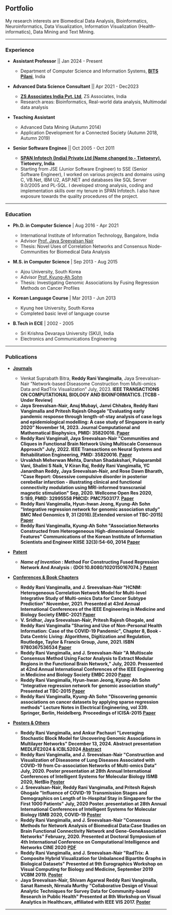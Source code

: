 ## Portfolio
My research interests are Biomedical Data Analysis, Bioinformatics, Neuroinformatics, Data Visualization, Information
Visualization (Health-informatics), Data Mining and Text Mining.

---
 
### Experience
- <b>Assistant Professor</b> || Jan 2024 - Present
  -  Department of Computer Science and Information Systems, <b>[BITS Pilani](https://academic.bits-pilani.ac.in/)</b>, India

- <b>Advanced Data Science Consultant</b> || Apr 2021 - Dec2023
  - <b>[ZS Associates India Pvt. Ltd](https://www.zs.com/)</b>, ZS Associates, India
  - Research areas: Bioinformatics, Real-world data analysis, Multimodal data analysis

- <b>Teaching Assistant</b>  
  - Advanced Data Mining (Autumn 2014)
  - Application Development for a Connected Society (Autumn 2018, Autumn 2019)

- <b>Senior Software Enginee</b> || Oct 2005 - Oct 2011
  - <b>[SPAN Infotech (India) Private Ltd (Name changed to - Tietoevry)](https://www.evry.com/in/), Tietoevry, India </b>
  - Starting from JSE (Junior Software Engineer) to SSE (Senior Software Engineer), I worked on various projects and domains using C, VB.Net, IBM U2, ASP.NET and databases like SQL Server 9.0/2005 and PL-SQL. I developed strong analysis, coding and implementation skills over my tenure in SPAN Infotech. I also have exposure towards the quality procedures of the project.

---

### Education
- <b>Ph.D. in Computer Science</b> | Aug 2016 - Apr 2021
  - International Institute of Information Technology, Bangalore, India  
  - Advisor [Prof. Jaya Sreevalsan Nair](https://sites.google.com/view/jaya-sreevalsan-nair/)
  - Thesis: Novel Uses of Correlation Networks and Consensus Node-Communities for Biomedical Data Analysis 
    
- <b>M.S. in Computer Science</b> | Sep 2013 - Aug 2015
  - Ajou University, South Korea 
  - Advisor [Prof. Kyung-Ah Sohn](https://sites.google.com/site/kasohn/home) 
  - Thesis: Investigating Genomic Associations by Fusing Regression Methods on Cancer Profiles
   
- <b>Korean Language Course</b> | Mar 2013 - Jun 2013
   - Kyung hee University, South Korea
   - Completed basic level of language course

- <b>B.Tech in ECE</b> | 2002 - 2005
  - Sri Krishna Devaraya University (SKU), India
  - Electronics and Communications  Engineering

---

### Publications
- <u><b>Journals</b></u>
  - Venkat Suprabath Bitra, <b>Reddy Rani Vangimalla</b>, Jaya Sreevalsan-Nair ”Network-based Diseasome Construction from Multi-omics Data and RadTrix Visualization” July, 2023. <b>IEEE TRANSACTIONS ON COMPUTATIONAL BIOLOGY AND BIOINFORMATICS. [TCBB - Under Review]
  - Jaya Sreevalsan-Nair, Anuj Mubayi, Janvi Chhabra, <b>Reddy Rani Vangimalla</b> and Pritesh Rajesh Ghogale ”Evaluating early pandemic response through length-of-stay analysis of case logs and epidemiological modelling: A case study of Singapore in early 2020” November 14, 2023. <b>Journal Computational and Mathematical Biophysics</b>, PMID: 35820016. [Paper](https://doi.org/10.1515/cmb-2023-0104)
  - <b>Reddy Rani Vangimall</b>, Jaya Sreevalsan-Nair "Communities and Cliques in Functional Brain Network Using Multiscale Consensus Approach" July, 2022. <b>IEEE Transactions on Neural Systems and Rehabilitation Engineering</b>, PMID: 35820016. [Paper](https://ieeexplore.ieee.org/document/9826786)
  - Urvakhsh Meherwan Mehta, Darshan Shadakshari, Pulaparambil Vani, Shalini S Naik, V Kiran Raj, <b>Reddy Rani Vangimalla</b>, YC Janardhan Reddy, Jaya Sreevalsan-Nair, and Rose Dawn Bharath, "Case Report: Obsessive compulsive disorder in posterior cerebellar infarction - illustrating clinical and functional connectivity modulation using MRI-informed transcranial magnetic stimulation" Sep, 2020. <b>Wellcome Open Res 2020</b>, 5:189, PMID: 32995558 PMCID: PMC7503177. [Paper](https://doi.org/10.12688/wellcomeopenres.16183.2)
  - <b>Reddy Rani Vangimalla</b>, Hyun-hwan Jeong, Kyung-Ah Sohn "Integrative regression network for genomic association study" <b>BMC Med Genomics</b> 9, 31 (2016).[Extended version of <b>TBC-2015</b>] [Paper](https://doi.org/10.1186/s12920-016-0192-7)
  - <b>Reddy Rani Vangimalla</b>, Kyung-Ah Sohn "Association Networks Constructed from Heterogeneous High-dimensional Genomic Features" Communications of the Korean Institute of Information Scientists and Engineer <b>KIISE</b> 32(3):54-60, 2014 [Paper](https://www.dbpia.co.kr/Journal/articleDetail?nodeId=NODE02373852)

- <u><b> Patent </b></u>
  - <i>Name of Invention</i> : Method For Constructing Fused Regression Network And  Analysis : {DOI:10.8080/1020150167074.} [Patent](https://doi.org/10.8080/1020150167074?urlappend=en)
    
- <u><b>Conferences & Book Chapters</b></u>
  - <b>Reddy Rani Vangimalla</b>, and J. Sreevalsan-Nair "HCNM: Heterogeneous Correlation Network Model for Multi-level Integrative Study of Multi-omics Data for Cancer Subtype Prediction" November, 2021. Presented at 43rd Annual International Conferences of the IEEE Engineering in Medicine and Biology Society <b>EMBC-2021</b> [Paper](https://ieeexplore.ieee.org/document/9630781)
  - V. Sridhar, Jaya Sreevalsan-Nair, Pritesh Rajesh Ghogale, and <b>Reddy Rani Vangimalla</b> "Sharing and Use of Non-Personal Health Information: Case of the COVID-19 Pandemic", Chapter 8, Book - Data Centric Living: Algorithms, Digitization and Regulation, <b>Routledge, Taylor & Francis Group, June, 2021</b>. ISBN 9780367536534 [Paper](https://doi.org/10.4324/9781003093442)
  - <b>Reddy Rani Vangimalla</b>, and J. Sreevalsan-Nair "A  Multiscale  Consensus  Method  Using  Factor  Analysis  to  Extract Modular  Regions  in  the  Functional  Brain  Network,"  July, 2020.  Pressented at 42nd Annual International Conferences of the IEEE Engineering in Medicine and Biology Society <b>EMBC 2020</b> [Paper](https://ieeexplore.ieee.org/document/9175622)
  - <b>Reddy Rani Vangimalla</b>, Hyun-hwan Jeong, Kyung-Ah Sohn "Integrative regression network for genomic association study" Presented at <b>TBC-2015</b> [Paper](https://doi.org/10.1186/s12920-016-0192-7)
  - <b>Reddy Rani Vangimalla</b>, Kyung-Ah Sohn "Discovering genomic associations on cancer datasets by applying sparse regression methods" Lecture Notes in Electrical Engineering, vol 339. <b>Springer</b>, Berlin, Heidelberg. Proceedings of <b>ICISA-2015</b> [Paper](https://link.springer.com/chapter/10.1007/978-3-662-46578-3_84)

- <u><b> Posters & Others </b></u>
  - <b>Reddy Rani Vangimalla</b>, and Ankur Pachauri "Leveraging Stochastic Block Model for Uncovering Genomic Associations in Multilayer Networks"  December 13, 2024. Abstract presentation <b>MEDLIFE2024 & ICBLS2024</b> [Abstract](https://sciencepublishinggroup.com/ISBN/979-8-88599-099-8/018)
  - <b>Reddy Rani Vangimalla</b>, and J. Sreevalsan-Nair "Construction and Visualization of Diseasome of Lung Diseases Associated with COVID-19 from Co-association Networks of Multi-omics Data"  July, 2020. Poster presentation at 28th Annual International Conferences of Intelligent Systems for Molecular Biology <b>ISMB 2020, NetBio</b> [Poster](https://doi.org/10.7490/f1000research.1118138.1)
  - J. Sreevalsan-Nair, <b>Reddy Rani Vangimalla</b>, and Pritesh Rajesh Ghogale "Influence of COVID-19 Transmission Stages and Demographics on Length of In-Hospital Stay in Singapore for the First 1000 Patients"  July, 2020  Poster. presentation at 28th Annual International Conferences of Intelligent Systems for Molecular Biology <b>ISMB 2020, COVID-19</b> [Poster](https://doi.org/10.7490/f1000research.1118104.1)
  - <b>Reddy Rani Vangimalla</b>, and J. Sreevalsan-Nair "Consensus  Methods  for  Network  Analysis  of  Biomedical  Data:Case Studies on Brain Functional Connectivity Network and Gene-GeneAssociation  Networks"  February, 2020.  Presented at Doctoral Symposium of 4th International Conference on Computational Intelligence and Networks <b>CINE 2020</b> [PDF](https://www.researchgate.net/publication/340965820_Consensus_Methods_for_Network_Analysis_of_Biomedical_Data_Case_Studies_on_Brain_Functional_Connectivity_Network_and_Gene-Gene_Association_Networks)
  - <b>Reddy Rani Vangimalla</b>, and J. Sreevalsan-Nair "RadTrix: A Composite Hybrid Visualization for Unbalanced Bipartite Graphs in Biological Datasets" Presented at 9th Eurographics Workshop on Visual Computing for Biology and Medicine, September 2019 <b>VCBM 2019</b>.  [Poster](https://conferences.eg.org/vcbm2019/wp-content/uploads/sites/2/2019/09/05.pdf)
  - Jaya Sreevalsan-Nair, Shivam Agarwal <b>Reddy Rani Vangimalla</b>, Sanat Ramesh, Nirmala Murthy "Collaborative Design of Visual Analytic Techniques for Survey Data for Community-based Research in Public Health" Presented at 8th Workshop on Visual Analytics in Healthcare, affiliated with <b>IEEE VIS 2017</b>. [Poster](https://www.iiitb.ac.in/GVCL/pubs/2017_SreevalsanNairMurthyAgarwalReddyRamesh_VAHC.pdf)


---
<!-- p style="font-size:11px">Page template forked from <a href="https://github.com/evanca/quick-portfolio">evanca</a></p -->
<!-- Remove above link if you don't want to attibute -->
